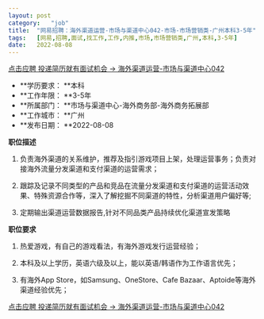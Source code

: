 ```yaml
---
layout:	post
category:	"job"
title:	"网易招聘：海外渠道运营-市场与渠道中心042-市场-市场营销类-广州本科3-5年"
tags:	[网易,招聘,面试,找工作,工作,内推,市场,市场营销类,广州,本科,3-5年]
date:	2022-08-08
---
```


[点击应聘 投递简历就有面试机会 ->  海外渠道运营-市场与渠道中心042](http://mobile.bole.netease.com/bole/boleDetail?id=42113&employeeId=346f03c3cda5f04c&key=all)



- **学历要求： **本科
- **工作年限： **3-5年
- **所属部门： **市场与渠道中心-海外商务部-海外商务拓展部
- **工作城市： **广州
- **发布日期： **2022-08-08



**职位描述**

1. 负责海外渠道的关系维护，推荐及指引游戏项目上架，处理运营事务；负责对接海外流量分发渠道和支付渠道的运营需求；

2. 跟踪及记录不同类型的产品和竞品在流量分发渠道和支付渠道的运营活动效果、特殊资源合作等，深入了解挖掘不同渠道的特性，分析渠道用户偏好等;

3. 定期输出渠道运营数据报告,针对不同品类产品持续优化渠道宣发策略



**职位要求**

1. 热爱游戏，有自己的游戏看法，有海外游戏发行运营经验；

2. 本科及以上学历，英语六级及以上，能以英语/韩语作为工作语言优先；

3. 有海外App Store，如Samsung、OneStore、Cafe Bazaar、Aptoide等海外渠道经验优先；



[点击应聘 投递简历就有面试机会 ->  海外渠道运营-市场与渠道中心042](http://mobile.bole.netease.com/bole/boleDetail?id=42113&employeeId=346f03c3cda5f04c&key=all)